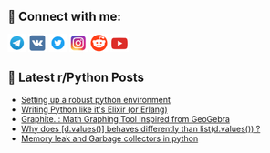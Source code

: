 ## 🔎 Connect with me:
[<img src="https://github.com/bullbesh/bullbesh/blob/main/images/Telegram.png" width="32" height="32" />](https://t.me/bullbesh)
[<img src="https://github.com/bullbesh/bullbesh/blob/main/images/VK.png" width="32" height="32" />](https://vk.com/bullbesh)
[<img src="https://github.com/bullbesh/bullbesh/blob/main/images/Twitter.png" width="32" height="32" />](https://twitter.com/bullbesh1)
[<img src="https://github.com/bullbesh/bullbesh/blob/main/images/Instagram.png" width="32" height="32" />](https://www.instagram.com/bullbesh)
[<img src="https://github.com/bullbesh/bullbesh/blob/main/images/Reddit.png" width="32" height="32" />](https://www.reddit.com/user/bullbesh)
[<img src="https://github.com/bullbesh/bullbesh/blob/main/images/YouTube.png" width="32" height="32" />](https://www.youtube.com/channel/UCtfjRs6uzgq5mfm8S06WTcg)

## 📕 Latest r/Python Posts
<!-- BLOG-POST-LIST:START -->
- [Setting up a robust python environment](https://www.reddit.com/r/Python/comments/1aogw6b/setting_up_a_robust_python_environment/)
- [Writing Python like it&#39;s Elixir &lpar;or Erlang&rpar;](https://www.reddit.com/r/Python/comments/1aof7sx/writing_python_like_its_elixir_or_erlang/)
- [Graphite. : Math Graphing Tool Inspired from GeoGebra](https://www.reddit.com/r/Python/comments/1aof7ac/graphite_math_graphing_tool_inspired_from_geogebra/)
- [Why does [d.values&lpar;&rpar;] behaves differently than list&lpar;d.values&lpar;&rpar;&rpar; ?](https://www.reddit.com/r/Python/comments/1aoc9yb/why_does_dvalues_behaves_differently_than/)
- [Memory leak and Garbage collectors in python](https://www.reddit.com/r/Python/comments/1aoay02/memory_leak_and_garbage_collectors_in_python/)
<!-- BLOG-POST-LIST:END -->
